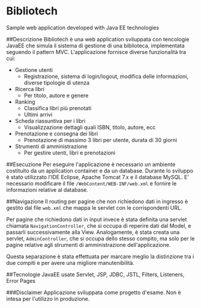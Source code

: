 # Bibliotech
Sample web application developed with Java EE technologies

##Descrizione
Bibliotech è una web application sviluppata con tencologie JavaEE che simula il sistema di gestione di una biblioteca, implementata seguendo il pattern MVC.
L'applicazione fornisce diverse funzionalità tra cui:

- Gestione utenti 
	- Registrazione, sistema di login/logout, modifica delle informazioni, diverse tipologie di utenza
- Ricerca libri
	- Per titolo, autore e genere
- Ranking
	- Classifica libri più prenotati
	- Ultimi arrivi
- Scheda riassuntiva per i libri
	- Visualizzazione dettagli quali ISBN, titolo, autore, ecc
- Prenotazione e consegna dei libri
	- Prenotazione di massimo 3 libri per utente, durata di 30 giorni
- Strumenti di amministrazione
	- Per gestire utenti, libri e prenotazioni

##Esecuzione
Per eseguire l'applicazione è necessario un ambiente costituito da un application container e da un database. Durante lo sviluppo è stato utilizzato l'IDE Eclipse, Apache Tomcat 7.x e il database MySQL.
E' necessario modificare il file `/WebContent/WEB-INF/web.xml` e fornire le informazioni relative al database.


##Navigazione
Il routing per pagine che non richiedono dati in ingresso è gestito dal file `web.xml` che mappa le servlet con le corrispondenti URL.

Per pagine che richiedono dati in input invece è stata definita una servlet chiamata `NavigationController`, che si occupa di reperire dati dal Model, e passarli successivamente alla View. 
Analogamente, è stata creata una servlet, `AdminController`, che si occupa dello stesso compito, ma solo per le pagine relative agli strumenti di amministrazione dell'applicazione. 

Questa separazione è stata effettuata per marcare meglio la distinzione tra i due compiti e per avere una migliore manutenibilità.


##Tecnologie JavaEE usate
Servlet, JSP, JDBC, JSTL, Filters, Listeners, Error Pages

###Disclaimer
Applicazione sviluppata come progetto d'esame. Non è intesa per l'utilizzo in produzione.
